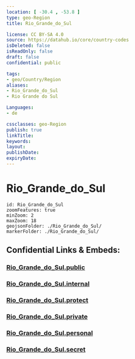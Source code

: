 ```yaml
---
location: [ -30.4 , -53.8 ] 
type: geo-Region
title: Rio_Grande_do_Sul

license: CC BY-SA 4.0
source: https://datahub.io/core/country-codes
isDeleted: false
isReadOnly: false
draft: false
confidential: public

tags:
- geo/Country/Region
aliases:
- Rio_Grande_do_Sul
- Rio Grande do Sul

Languages:
- de

cssclasses: geo-Region
publish: true
linkTitle: 
keywords: 
layout: 
publishDate: 
expiryDate: 
---
```


# Rio_Grande_do_Sul

```leaflet
id: Rio_Grande_do_Sul
zoomFeatures: true 
minZoom: 2 
maxZoom: 18
geojsonFolder: ./Rio_Grande_do_Sul/
markerFolder: ./Rio_Grande_do_Sul/
```


## Confidential Links & Embeds: 

### [Rio_Grande_do_Sul.public](/_public/\Earth\Continent\America~South\Brazil\states~BrazilRio_Grande_do_Sul.public.md) 

### [Rio_Grande_do_Sul.internal](/_internal/\Earth\Continent\America~South\Brazil\states~BrazilRio_Grande_do_Sul.internal.md) 

### [Rio_Grande_do_Sul.protect](/_protect/\Earth\Continent\America~South\Brazil\states~BrazilRio_Grande_do_Sul.protect.md) 

### [Rio_Grande_do_Sul.private](/_private/\Earth\Continent\America~South\Brazil\states~BrazilRio_Grande_do_Sul.private.md) 

### [Rio_Grande_do_Sul.personal](/_personal/\Earth\Continent\America~South\Brazil\states~BrazilRio_Grande_do_Sul.personal.md) 

### [Rio_Grande_do_Sul.secret](/_secret/\Earth\Continent\America~South\Brazil\states~BrazilRio_Grande_do_Sul.secret.md)

